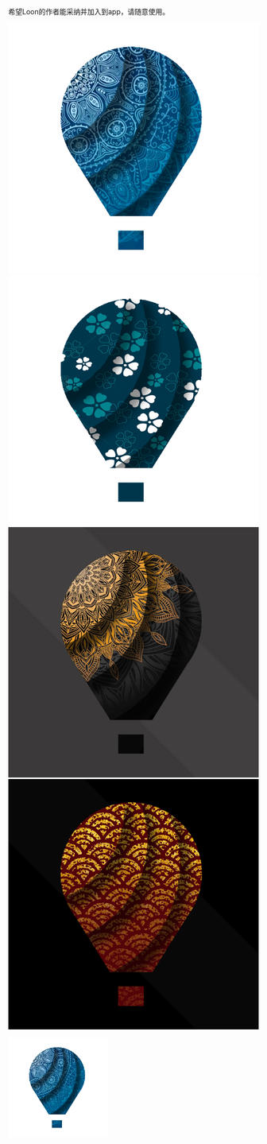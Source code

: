 希望Loon的作者能采纳并加入到app，请随意使用。

![Image text](https://raw.githubusercontent.com/RainyMoment/Loon/main/Images/Icon_Bluewheel.png)
![Image text](https://raw.githubusercontent.com/RainyMoment/Loon/main/Images/Icon_Clover.png)
![Image text](https://raw.githubusercontent.com/RainyMoment/Loon/main/Images/Icon_GoldenSnowflake.png)
![Image text](https://raw.githubusercontent.com/RainyMoment/Loon/main/Images/Icon_Goldwave.png)

<img src="https://raw.githubusercontent.com/RainyMoment/Loon/main/Images/Icon_Bluewheel.png" width="200" height="200" alt="Icon_Bluewheel"/><br/>
